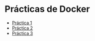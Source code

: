 # Prácticas de Docker

- [Práctica 1](docker-01.md)
- [Práctica 2](docker-02.md)
- [Práctica 3](docker-03.md)